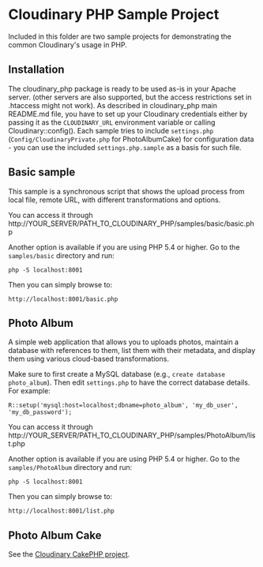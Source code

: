 Cloudinary PHP Sample Project
=============================

Included in this folder are two sample projects for demonstrating the common Cloudinary's usage in PHP.


## Installation

The cloudinary\_php package is ready to be used as-is in your Apache server. (other servers are also supported, but the access restrictions set in .htaccess might not work).
As described in cloudinary\_php main README.md file, you have to set up your Cloudinary credentials either by passing it as the `CLOUDINARY_URL` environment variable or calling Cloudinary::config().
Each sample tries to include `settings.php` (`Config/CloudinaryPrivate.php` for PhotoAlbumCake) for configuration data - you can use the included `settings.php.sample` as a basis for such file.

## Basic sample

This sample is a synchronous script that shows the upload process from local file, remote URL, with different transformations and options.

You can access it through http://YOUR\_SERVER/PATH\_TO\_CLOUDINARY\_PHP/samples/basic/basic.php

Another option is available if you are using PHP 5.4 or higher. Go to the `samples/basic` directory and run:

    php -S localhost:8001

Then you can simply browse to:

	http://localhost:8001/basic.php


## Photo Album

A simple web application that allows you to uploads photos, maintain a database with references to them, list them with their metadata, and display them using various cloud-based transformations.

Make sure to first create a MySQL database (e.g., `create database photo_album`). Then edit `settings.php` to have the correct database details. For example:

    R::setup('mysql:host=localhost;dbname=photo_album', 'my_db_user', 'my_db_password');

You can access it through http://YOUR\_SERVER/PATH\_TO\_CLOUDINARY\_PHP/samples/PhotoAlbum/list.php

Another option is available if you are using PHP 5.4 or higher. Go to the `samples/PhotoAlbum` directory and run:

    php -S localhost:8001

Then you can simply browse to:

	http://localhost:8001/list.php

## Photo Album Cake

See the [Cloudinary CakePHP project](https://github.com/cloudinary/cloudinary_cake_php/tree/master/samples).
